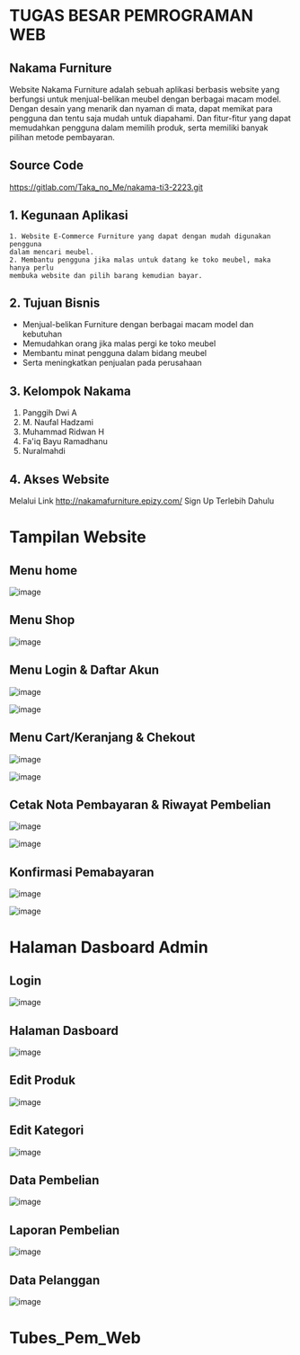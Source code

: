 # TUGAS BESAR PEMROGRAMAN WEB

## Nakama Furniture

Website Nakama Furniture adalah sebuah aplikasi berbasis website yang berfungsi untuk menjual-belikan meubel dengan berbagai macam model. Dengan desain yang menarik dan nyaman di mata, dapat memikat para pengguna dan tentu saja mudah untuk diapahami. Dan fitur-fitur yang dapat memudahkan pengguna dalam memilih produk, serta memiliki banyak pilihan metode pembayaran.

## Source Code

https://gitlab.com/Taka_no_Me/nakama-ti3-2223.git

## 1. Kegunaan Aplikasi

    1. Website E-Commerce Furniture yang dapat dengan mudah digunakan pengguna
    dalam mencari meubel.
    2. Membantu pengguna jika malas untuk datang ke toko meubel, maka hanya perlu
    membuka website dan pilih barang kemudian bayar.

## 2. Tujuan Bisnis

- Menjual-belikan Furniture dengan berbagai macam model dan kebutuhan
- Memudahkan orang jika malas pergi ke toko meubel
- Membantu minat pengguna dalam bidang meubel
- Serta meningkatkan penjualan pada perusahaan

## 3. Kelompok Nakama

1. Panggih Dwi A
2. M. Naufal Hadzami
3. Muhammad Ridwan H
4. Fa'iq Bayu Ramadhanu
5. Nuralmahdi

## 4. Akses Website

Melalui Link http://nakamafurniture.epizy.com/
Sign Up Terlebih Dahulu

# Tampilan Website

## Menu home

![image](https://user-images.githubusercontent.com/77493833/229390221-2ca8efd4-62c2-4001-983e-5a4b60d33c61.png)

## Menu Shop

![image](https://user-images.githubusercontent.com/77493833/229390359-229269dd-294c-4ced-83ba-7bf1ccf12421.png)

## Menu Login & Daftar Akun

![image](https://user-images.githubusercontent.com/77493833/229390495-ce8ceeee-b2df-45b8-837c-fac8ac81a447.png)

![image](https://user-images.githubusercontent.com/77493833/229390640-0dc3586b-d4dd-4f97-b51a-4f007dff9349.png)

## Menu Cart/Keranjang & Chekout

![image](https://user-images.githubusercontent.com/77493833/229391110-b400fb21-4bee-43d2-9060-36ed0f0be8a9.png)

![image](https://user-images.githubusercontent.com/77493833/229391263-6c67a4fb-1e4c-4be9-aedd-feb9bab47098.png)

## Cetak Nota Pembayaran & Riwayat Pembelian

![image](https://user-images.githubusercontent.com/77493833/229391522-1fbe4fd9-e03a-4476-ab54-31da99cf05d2.png)

![image](https://user-images.githubusercontent.com/77493833/229391684-2483b089-c5b9-4329-a495-c442ef1cfab7.png)

## Konfirmasi Pemabayaran

![image](https://user-images.githubusercontent.com/77493833/229391921-14a5139d-f65e-4552-898f-7aea5da45eae.png)

![image](https://user-images.githubusercontent.com/77493833/229392166-cc873a25-4041-4f8d-8f95-2e4e31d3251a.png)

# Halaman Dasboard Admin

## Login

![image](https://user-images.githubusercontent.com/77493833/229392686-fbebbead-2b7d-4c4d-88db-1ea3792517c1.png)

## Halaman Dasboard

![image](https://user-images.githubusercontent.com/77493833/229392775-6c79ccd1-26a2-4f36-9a39-a31a1151d509.png)

## Edit Produk

![image](https://user-images.githubusercontent.com/77493833/229392872-b96361d8-f202-4882-ae64-4e4b789d97d8.png)

## Edit Kategori

![image](https://user-images.githubusercontent.com/77493833/229392979-2b6ae492-f32e-45a1-9d88-95b4f420d101.png)

## Data Pembelian

![image](https://user-images.githubusercontent.com/77493833/229393062-4b043a6c-5d11-444c-bd5a-88fd24b1f73c.png)

## Laporan Pembelian

![image](https://user-images.githubusercontent.com/77493833/229393624-41b96aaa-727c-4873-9a0e-43e3b0efc1d0.png)

## Data Pelanggan

![image](https://user-images.githubusercontent.com/77493833/229393692-624398db-e344-4a78-aa31-d11c4023f289.png)
# Tubes_Pem_Web

